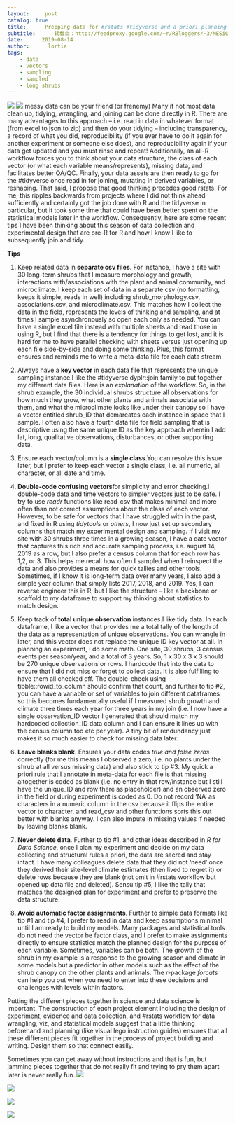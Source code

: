```yaml
---
layout:     post
catalog: true
title:      Prepping data for #rstats #tidyverse and a priori planning
subtitle:      转载自：http://feedproxy.google.com/~r/RBloggers/~3/MESiQx6XM7Y/
date:      2019-08-14
author:      lortie
tags:
    - data
    - vectors
    - sampling
    - sampled
    - long shrubs
---
```






![](https://i0.wp.com/www.christopherlortie.info/wp-content/uploads/2019/08/overview-data-analysis-tools-journey-exploration.jpg?w=456&is-pending-load=1)
![](https://i0.wp.com/www.christopherlortie.info/wp-content/uploads/2019/08/overview-data-analysis-tools-journey-exploration.jpg?w=456)
messy data can be your friend (or frenemy)
Many if not most data clean up, tidying, wrangling, and joining can be done directly in R. There are many advantages to this approach – i.e. read in data in whatever format (from excel to json to zip) and then do your tidying – including transparency, a record of what you did, reproducibility (if you ever have to do it again for another experiment or someone else does), and reproducibility again if your data get updated and you must rinse and repeat! Additionally, an all-R workflow forces you to think about your data structure, the class of each vector (or what each variable means/represents), missing data, and facilitates better QA/QC. Finally, your data assets are then ready to go for the #tidyverse once read in for joining, mutating in derived variables, or reshaping. That said, I propose that good thinking precedes good rstats. For me, this ripples backwards from projects where I did not think ahead sufficiently and certainly got the job done with R and the tidyverse in particular, but it took some time that could have been better spent on the statistical models later in the workflow. Consequently, here are some recent tips I have been thinking about this season of data collection and experimental design that are pre-R for R and how I know I like to subsequently join and tidy.

**Tips**

1. Keep related data in **separate csv files**. For instance, I have a site with 30 long-term shrubs that I measure morphology and growth, interactions with/associations with the plant and animal community, and microclimate. I keep each set of data in a separate csv (no formatting, keeps it simple, reads in well) including shrub_morphology.csv, associations.csv, and microclimate.csv. This matches how I collect the data in the field, represents the levels of thinking and sampling, and at times I sample asynchronously so open each only as needed. You can have a single excel file instead with multiple sheets and read those in using R, but I find that there is a tendency for things to get lost, and it is hard for me to have parallel checking with sheets versus just opening up each file side-by-side and doing some thinking. Plus, this format ensures and reminds me to write a meta-data file for each data stream.

1. Always have a **key vector** in each data file that represents the unique sampling instance.I like the #tidyverse dyplr::join family to put together my different data files. Here is an *explanation* of the workflow. So, in the shrub example, the 30 individual shrubs structure all observations for how much they grow, what other plants and animals associate with them, and what the microclimate looks like under their canopy so I have a vector entitled shrub_ID that demarcates each instance in space that I sample. I often also have a fourth data file for field sampling that is descriptive using the same unique ID as the key approach wherein I add lat, long, qualitative observations, disturbances, or other supporting data.

1. Ensure each vector/column is a **single class**.You can resolve this issue later, but I prefer to keep each vector a single class, i.e. all numeric, all character, or all date and time.

1. **Double-code confusing vectors**for simplicity and error checking.I double-code data and time vectors to simpler vectors just to be safe. I try to use *readr* functions like read_csv that makes minimal and more often than not correct assumptions about the class of each vector. However, to be safe for vectors that I have struggled with in the past, and fixed in R using *tidytools* or *others*, I now just set up secondary columns that match my experimental design and sampling. If I visit my site with 30 shrubs three times in a growing season, I have a date vector that captures this rich and accurate sampling process, i.e. august 14, 2019 as a row, but I also prefer a census column that for each row has 1,2, or 3. This helps me recall how often I sampled when I reinspect the data and also provides a means for quick tallies and other tools. Sometimes, if I know it is long-term data over many years, I also add a simple year column that simply lists 2017, 2018, and 2019. Yes, I can reverse engineer this in R, but I like the structure – like a backbone or scaffold to my dataframe to support my thinking about statistics to match design.

1. Keep track of **total unique observation** instances.I like tidy data. In each dataframe, I like a vector that provides me a total tally of the length of the data as a representation of unique observations. You can wrangle in later, and this vector does not replace the unique ID key vector at all. In planning an experiment, I do some math. One site, 30 shrubs, 3 census events per season/year, and a total of 3 years. So, 1 x 30 x 3 x 3 should be 270 unique observations or rows. I hardcode that into the data to ensure that I did not miss or forget to collect data. It is also fulfilling to have them all checked off. The double-check using tibble::rowid_to_column should confirm that count, and further to tip #2, you can have a variable or set of variables to join different dataframes so this becomes fundamentally useful if I measured shrub growth and climate three times each year for three years in my join (i.e. I now have a single observation_ID vector I generated that should match my hardcoded collection_ID data column and I can ensure it lines up with the census column too etc per year). A tiny bit of rendundancy just makes it so much easier to check for missing data later.

1. **Leave blanks blank**. Ensures your data codes *true and false zeros* correctly (for me this means I observed a zero, i.e. no plants under the shrub at all versus missing data) and also stick to tip #3. My quick a priori rule that I annotate in meta-data for each file is that missing altogether is coded as blank (i.e. no entry in that row/instance but I still have the unique_ID and row there as placeholder) and an observed zero in the field or during experiment is coded as 0. Do not record ‘NA’ as characters in a numeric column in the csv because it flips the entire vector to character, and read_csv and other functions sorts this out better with blanks anyway. I can also impute in missing values if needed by leaving blanks blank.

1. **Never delete data**. Further to tip #1, and other ideas described in *R for Data Science*, once I plan my experiment and decide on my data collecting and structural rules a priori, the data are sacred and stay intact. I have many colleagues delete data that they did not ‘need’ once they derived their site-level climate estimates (then lived to regret it) or delete rows because they are blank (not omit in #rstats workflow but opened up data file and deleted). Sensu tip #5, I like the tally that matches the designed plan for experiment and prefer to preserve the data structure.

1. **Avoid automatic factor** **assignments**. Further to simple data formats like tip #1 and tip #4, I prefer to read in data and keep assumptions minimal until I am ready to build my models. Many packages and statistical tools do not need the vector be factor class, and I prefer to make assignments directly to ensure statistics match the planned design for the purpose of each variable. Sometimes, variables can be both. The growth of the shrub in my example is a response to the growing season and climate in some models but a predictor in other models such as the effect of the shrub canopy on the other plants and animals. The r-package *forcats* can help you out when you need to enter into these decisions and challenges with levels within factors.


Putting the different pieces together in science and data science is important. The construction of each project element including the design of experiment, evidence and data collection, and #rstats workflow for data wrangling, viz, and statistical models suggest that a little thinking beforehand and planning (like visual lego instruction guides) ensures that all these different pieces fit together in the process of project building and writing. Design them so that connect easily. 

Sometimes you can get away without instructions and that is fun, but jamming pieces together that do not really fit and trying to pry them apart later is never really fun.
![](https://i2.wp.com/www.christopherlortie.info/wp-content/uploads/2019/08/1F9I7v9Qp4llaKM_3VK7fdQ-1024x768.jpeg?resize=456%2C342&is-pending-load=1)

![](https://i2.wp.com/www.christopherlortie.info/wp-content/uploads/2019/08/1F9I7v9Qp4llaKM_3VK7fdQ-1024x768.jpeg?resize=456%2C342)

![](https://i0.wp.com/www.christopherlortie.info/wp-content/uploads/2019/08/2016-01-18-14-56-03-768x1024.jpg?resize=456%2C608&is-pending-load=1)

![](https://i0.wp.com/www.christopherlortie.info/wp-content/uploads/2019/08/2016-01-18-14-56-03-768x1024.jpg?resize=456%2C608)

